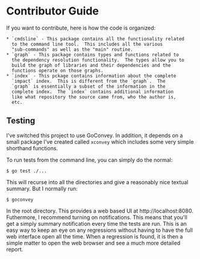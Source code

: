 # Contributor Guide

If you want to contribute, here is how the code is organized:

    * `cmdsline` - This package contains all the functionality related
	  to the command line tool.  This includes all the various
	  "sub-commands" as well as the "main" routine.
	* `graph` - This package contains types and functions related to
	  the dependency resolution functionality.  The types allow you to
	  build the graph of libraries and their dependencies and the
	  functions operate on those graphs.
	* `index` - This pckage contains information about the complete
	  `impact` index.  This is different from the `graph`.  The
	  `graph` is essentially a subset of the information in the
	  complete index.  The `index` contains additional information
	  like what repository the source came from, who the author is,
	  etc.

## Testing

I've switched this project to use GoConvey.  In addition, it depends
on a small package I've created called `xconvey` which includes some
very simple shorthand functions.

To run tests from the command line, you can simply do the normal:

```
$ go test ./...
```

This will recurse into all the directories and give a reasonably nice
textual summary.  But I normally run:

```
$ goconvey
```

In the root directory.  This provides a web based UI at
http://localhost:8080.  Futhermore, I recommend turning on
notifications.  This means that you'll get a simply summary
notification every time the tests are run.  This is an easy way to
keep an eye on any regressions without having to have the full web
interface open all the time.  When a regression is found, it is then a
simple matter to open the web browser and see a much more detailed
report.
